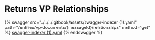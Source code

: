 # Returns VP Relationships

{% swagger src="../../../.gitbook/assets/swagger-indexer (1).yaml" path="/entities/vp-documents/{messageId}/relationships" method="get" %}
[swagger-indexer (1).yaml](<../../../.gitbook/assets/swagger-indexer (1).yaml>)
{% endswagger %}
